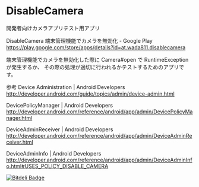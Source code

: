 # DisableCamera
開発者向けカメラアプリテスト用アプリ

DisableCamera 端末管理機能でカメラを無効化 - Google Play
https://play.google.com/store/apps/details?id=at.wada811.disablecamera

端末管理機能でカメラを無効化した際に
Camera#open で RuntimeException が発生するか、
その際の処理が適切に行われるかテストするためのアプリです。

参考
Device Administration | Android Developers
http://developer.android.com/guide/topics/admin/device-admin.html

DevicePolicyManager | Android Developers
http://developer.android.com/reference/android/app/admin/DevicePolicyManager.html

DeviceAdminReceiver | Android Developers
http://developer.android.com/reference/android/app/admin/DeviceAdminReceiver.html

DeviceAdminInfo | Android Developers
http://developer.android.com/reference/android/app/admin/DeviceAdminInfo.html#USES_POLICY_DISABLE_CAMERA

[![Bitdeli Badge](https://d2weczhvl823v0.cloudfront.net/wada811/disablecamera/trend.png)](https://bitdeli.com/free "Bitdeli Badge")

